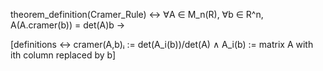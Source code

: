 theorem_definition(Cramer_Rule) ↔
    ∀A ∈ M_n(R), ∀b ∈ R^n,
    A(A.cramer(b)) = det(A)b →

[definitions ↔
    cramer(A,b)ᵢ := det(A_i(b))/det(A) ∧
    A_i(b) := matrix A with ith column replaced by b]
